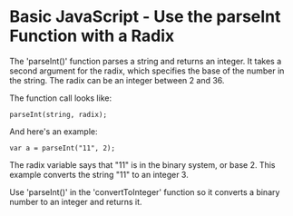 
# Basic JavaScript - Use the parseInt Function with a Radix

The 'parseInt()' function parses a string and returns an integer. It takes a second argument for the radix, which specifies the base of the number in the string. The radix can be an integer between 2 and 36.

The function call looks like:

    parseInt(string, radix);

And here's an example:

    var a = parseInt("11", 2);

The radix variable says that "11" is in the binary system, or base 2. This example converts the string "11" to an integer 3.


Use 'parseInt()' in the 'convertToInteger' function so it converts a binary number to an integer and returns it.
